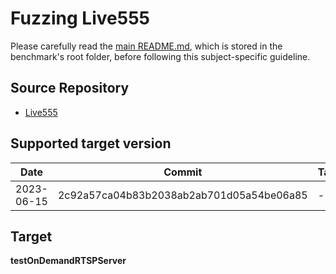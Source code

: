 # Fuzzing Live555

Please carefully read the [main README.md](../../../README.md), which is stored in the benchmark's root folder, before following this subject-specific guideline.

## Source Repository

- [Live555](https://github.com/rgaufman/live555)

## Supported target version

| Date | Commit | Tag | Link |
|------|--------|-----|------|
| 2023-06-15 | 2c92a57ca04b83b2038ab2ab701d05a54be06a85 | - | [2c92a5](https://github.com/rgaufman/live555/tree/2c92a57ca04b83b2038ab2ab701d05a54be06a85) |

## Target

**testOnDemandRTSPServer**